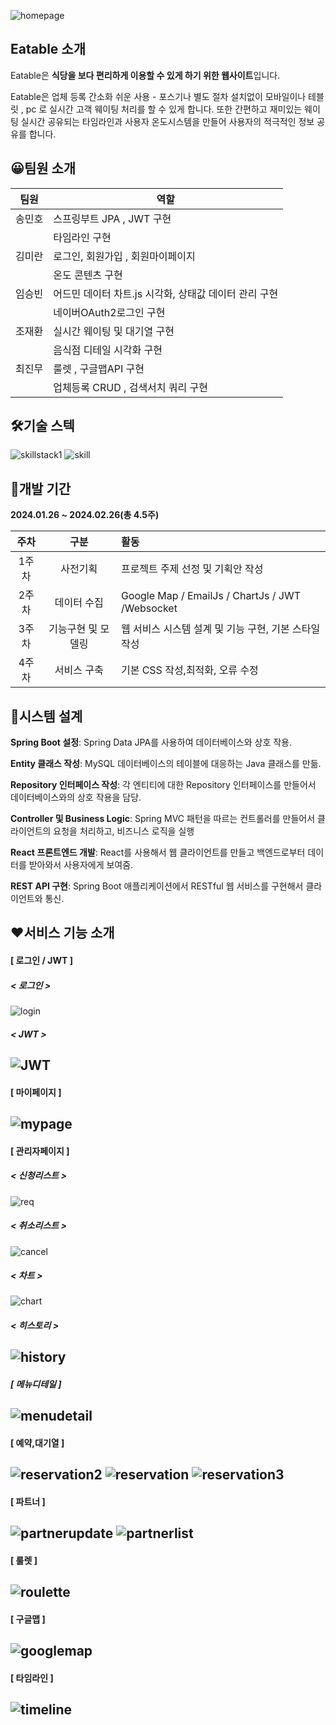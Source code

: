 ![homepage](Readme/homepage.png)

## **Eatable 소개**


Eatable은 **식당을 보다 편리하게 이용할 수 있게 하기 위한 웹사이트**입니다.


Eatable은 업체 등록 간소화 쉬운 사용  - 포스기나 별도 절차 설치없이 모바일이나 테블릿 , pc 로 실시간  고객  웨이팅 처리를 할 수 있게 합니다.  또한 간편하고 재미있는 웨이팅 실시간 공유되는 타임라인과 
사용자 온도시스템을 만들어  사용자의 적극적인 정보 공유를 합니다.


## 😀**팀원 소개**

|팀원|역할|
|------|---|
|송민호|스프링부트  JPA , JWT 구현 |
||  타임라인 구현|
|김미란|로그인, 회원가입 , 회원마이페이지|
||온도 콘텐츠 구현|
|임승빈|어드민 데이터 차트.js 시각화, 상태값 데이터 관리 구현|
||네이버OAuth2로그인 구현|
|조재환|실시간 웨이팅 및 대기열 구현|
||음식점 디테일 시각화 구현|
|최진무|룰렛 , 구글맵API 구현|
||업체등록 CRUD , 검색서치 쿼리 구현|


## 🛠**기술 스텍**

![skillstack1](Readme/skillstack.png)
![skill](Readme/skill.png)

## 📆**개발 기간**

**2024.01.26 ~ 2024.02.26(총 4.5주)**

|주차 |구분 |활동|
|:----:|:----:|:----|
|1주차|사전기획   |  프로젝트 주제 선정 및 기획안 작성  | 
|2주차|데이터 수집   |  Google Map / EmailJs / ChartJs / JWT /Websocket|
|3주차|기능구현 및 모델링   |  웹 서비스 시스템 설계 및 기능 구현, 기본 스타일 작성  |  
|4주차|서비스 구축   |  기본  CSS 작성,최적화, 오류 수정  |  



## 🔄**시스템 설계**

**Spring Boot 설정**: Spring Data JPA를 사용하여 데이터베이스와 상호 작용.

**Entity 클래스 작성**: MySQL 데이터베이스의 테이블에 대응하는 Java 클래스를 만듦.

**Repository 인터페이스 작성**: 각 엔티티에 대한 Repository 인터페이스를 만들어서 데이터베이스와의 상호 작용을 담당.

**Controller 및 Business Logic**: Spring MVC 패턴을 따르는 컨트롤러를 만들어서 클라이언트의 요청을 처리하고, 비즈니스 로직을 실행

**React 프론트엔드 개발**: React를 사용해서 웹 클라이언트를 만들고 백엔드로부터 데이터를 받아와서 사용자에게 보여줌.

**REST API 구현**: Spring Boot 애플리케이션에서 RESTful 웹 서비스를 구현해서 클라이언트와 통신.

## ❤**서비스 기능 소개**

#### [ 로그인 / JWT ]
##### < 로그인 >
![login](Readme/loginout.gif)

##### < JWT >
![JWT](Readme/jwt.gif)
---

#### [ 마이페이지 ]
![mypage](Readme/mypage.gif)
---

#### [ 관리자페이지 ]
##### < 신청리스트 >
![req](Readme/adminreqlist.gif)

##### < 취소리스트 >
![cancel](Readme/admincancellist.gif)

##### < 차트 >
![chart](Readme/chart.gif)

##### < 히스토리 >
![history](Readme/history.gif)
---

##### [ 메뉴디테일 ]
![menudetail](Readme/menudetail.gif)
---

#### [ 예약,대기열 ]
![reservation2](Readme/reservation2.gif)
![reservation](Readme/reservation.gif)
![reservation3](Readme/reservation3.gif)
---

#### [ 파트너 ]
![partnerupdate](Readme/partnerupdate.gif)
![partnerlist](Readme/partnerlist.gif)
---

#### [ 룰렛 ]
![roulette](Readme/roulette.gif)
---

#### [ 구글맵 ]
![googlemap](Readme/googlemap.gif)
---

#### [ 타임라인 ]
![timeline](Readme/timeline.gif)
---
